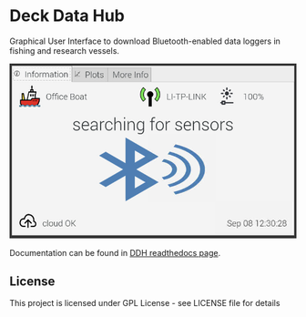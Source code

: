 # Deck Data Hub

Graphical User Interface to download Bluetooth-enabled data loggers in fishing and research vessels.

![alt text](ddh/gui/res/screenshot.png)

Documentation can be found in [DDH readthedocs page](https://ddh.readthedocs.io/en/latest/index.html).

## License

This project is licensed under GPL License - see LICENSE file for details

